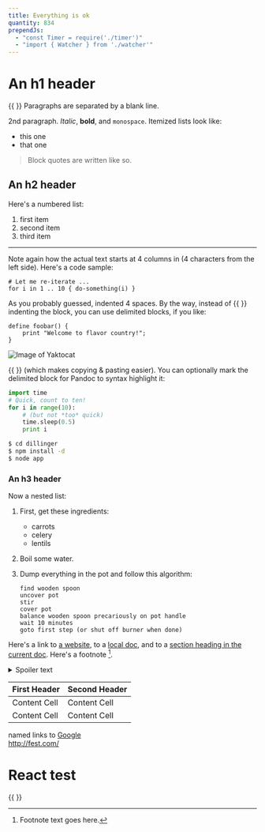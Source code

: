 ```yaml
---
title: Everything is ok
quantity: 834
prependJs:
  - "const Timer = require('./timer')"
  - "import { Watcher } from './watcher'"
---
```

# An h1 header

{{ <Chil /> }}
Paragraphs are separated by a blank line. 

2nd paragraph. *Italic*, **bold**, and `monospace`. Itemized lists
look like:

  * this one
  * that one

> Block quotes are
> written like so.

## An h2 header

Here's a numbered list:

 1. first item
 2. second item
 3. third item
--------------------------------------------
Note again how the actual text starts at 4 columns in (4 characters
from the left side). Here's a code sample:

    # Let me re-iterate ...
    for i in 1 .. 10 { do-something(i) }

As you probably guessed, indented 4 spaces. By the way, instead of {{ <LetsDoThis /> }}
indenting the block, you can use delimited blocks, if you like:

~~~
define foobar() {
    print "Welcome to flavor country!";
}
~~~

![Image of Yaktocat](https://octodex.github.com/images/yaktocat.png)

{{ <FancyReactComponent /> }}
(which makes copying & pasting easier). You can optionally mark the
delimited block for Pandoc to syntax highlight it:

~~~python
import time
# Quick, count to ten!
for i in range(10):
    # (but not *too* quick)
    time.sleep(0.5)
    print i
~~~

```bash
$ cd dillinger
$ npm install -d
$ node app
```



### An h3 header

Now a nested list:

 1. First, get these ingredients:

      * carrots
      * celery
      * lentils

 2. Boil some water.

 3. Dump everything in the pot and follow
    this algorithm:

        find wooden spoon
        uncover pot
        stir
        cover pot
        balance wooden spoon precariously on pot handle
        wait 10 minutes
        goto first step (or shut off burner when done)

Here's a link to [a website](http://foo.bar), to a [local
doc](local-doc.html), and to a [section heading in the current
doc](#an-h2-header). Here's a footnote [^1].

[^1]: Footnote text goes here.


<details>
  <summary>Spoiler text</summary>
  whatever
</details>

First Header  | Second Header
------------- | -------------
Content Cell  | Content Cell
Content Cell  | Content Cell

named links to [Google](http://google.com/)  
<http://fest.com/>



# React test
{{ <FancyReactComponent /> }}